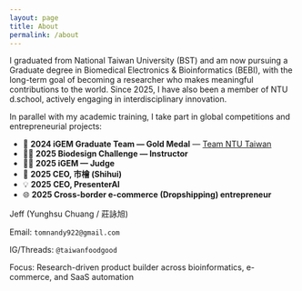 ```yaml
---
layout: page
title: About
permalink: /about
---
```


I graduated from National Taiwan University (BST) and am now pursuing a Graduate degree in Biomedical Electronics & Bioinformatics (BEBI), with the long-term goal of becoming a researcher who makes meaningful contributions to the world. Since 2025, I have also been a member of NTU d.school, actively engaging in interdisciplinary innovation.

In parallel with my academic training, I take part in global competitions and entrepreneurial projects:

- 🥇 **2024 iGEM Graduate Team — Gold Medal** — [Team NTU Taiwan](https://2024.igem.wiki/ntu-taiwan/)
- 👨‍🏫 **2025 Biodesign Challenge — Instructor**
- 🧑‍⚖️ **2025 iGEM — Judge**
- 🚀 **2025 CEO, 市檜 (Shihui)**
- 💡 **2025 CEO, PresenterAI**
- 🌐 **2025 Cross-border e-commerce (Dropshipping) entrepreneur**

Jeff (Yunghsu Chuang / 莊詠旭)

Email: `tomnandy922@gmail.com`

IG/Threads: `@taiwanfoodgood`

Focus: Research-driven product builder across bioinformatics, e-commerce, and SaaS automation
